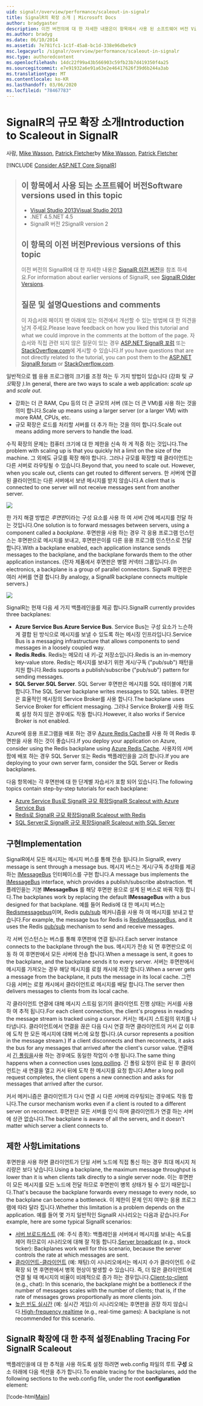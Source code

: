 ```yaml
---
uid: signalr/overview/performance/scaleout-in-signalr
title: SignalR의 확장 소개 | Microsoft Docs
author: bradygaster
description: 이전 버전의에 대 한 자세한 내용은이 항목에서 사용 된 소프트웨어 버전 Visual Studio 2013 .NET 4.5 SignalR 버전 2 이전 버전의 항목을 참조 하세요.
ms.author: bradyg
ms.date: 06/10/2014
ms.assetid: 7e781fc1-1c1f-45a8-bc1d-338e96dbe9c9
msc.legacyurl: /signalr/overview/performance/scaleout-in-signalr
msc.type: authoredcontent
ms.openlocfilehash: 14dc22f99a43b566903c59fb23b7d419350f4a25
ms.sourcegitcommit: e7e91932a6e91a63e2e46417626f39d6b244a3ab
ms.translationtype: MT
ms.contentlocale: ko-KR
ms.lasthandoff: 03/06/2020
ms.locfileid: "78467783"
---
```

# <a name="introduction-to-scaleout-in-signalr"></a><span data-ttu-id="dcde2-103">SignalR의 규모 확장 소개</span><span class="sxs-lookup"><span data-stu-id="dcde2-103">Introduction to Scaleout in SignalR</span></span>

<span data-ttu-id="dcde2-104">사람, [Mike Wasson](https://github.com/MikeWasson), [Patrick Fletcher](https://github.com/pfletcher)</span><span class="sxs-lookup"><span data-stu-id="dcde2-104">by [Mike Wasson](https://github.com/MikeWasson), [Patrick Fletcher](https://github.com/pfletcher)</span></span>

[!INCLUDE [Consider ASP.NET Core SignalR](~/includes/signalr/signalr-version-disambiguation.md)]

> ## <a name="software-versions-used-in-this-topic"></a><span data-ttu-id="dcde2-105">이 항목에서 사용 되는 소프트웨어 버전</span><span class="sxs-lookup"><span data-stu-id="dcde2-105">Software versions used in this topic</span></span>
>
>
> - [<span data-ttu-id="dcde2-106">Visual Studio 2013</span><span class="sxs-lookup"><span data-stu-id="dcde2-106">Visual Studio 2013</span></span>](https://my.visualstudio.com/Downloads?q=visual%20studio%202013)
> - <span data-ttu-id="dcde2-107">.NET 4.5</span><span class="sxs-lookup"><span data-stu-id="dcde2-107">.NET 4.5</span></span>
> - <span data-ttu-id="dcde2-108">SignalR 버전 2</span><span class="sxs-lookup"><span data-stu-id="dcde2-108">SignalR version 2</span></span>
>
>
>
> ## <a name="previous-versions-of-this-topic"></a><span data-ttu-id="dcde2-109">이 항목의 이전 버전</span><span class="sxs-lookup"><span data-stu-id="dcde2-109">Previous versions of this topic</span></span>
>
> <span data-ttu-id="dcde2-110">이전 버전의 SignalR에 대 한 자세한 내용은 [SignalR 이전 버전](../older-versions/index.md)을 참조 하세요.</span><span class="sxs-lookup"><span data-stu-id="dcde2-110">For information about earlier versions of SignalR, see [SignalR Older Versions](../older-versions/index.md).</span></span>
>
> ## <a name="questions-and-comments"></a><span data-ttu-id="dcde2-111">질문 및 설명</span><span class="sxs-lookup"><span data-stu-id="dcde2-111">Questions and comments</span></span>
>
> <span data-ttu-id="dcde2-112">이 자습서와 페이지 맨 아래에 있는 의견에서 개선할 수 있는 방법에 대 한 의견을 남겨 주세요.</span><span class="sxs-lookup"><span data-stu-id="dcde2-112">Please leave feedback on how you liked this tutorial and what we could improve in the comments at the bottom of the page.</span></span> <span data-ttu-id="dcde2-113">자습서와 직접 관련 되지 않은 질문이 있는 경우 [ASP.NET SignalR 포럼](https://forums.asp.net/1254.aspx/1?ASP+NET+SignalR) 또는 [StackOverflow.com](http://stackoverflow.com/)에 게시할 수 있습니다.</span><span class="sxs-lookup"><span data-stu-id="dcde2-113">If you have questions that are not directly related to the tutorial, you can post them to the [ASP.NET SignalR forum](https://forums.asp.net/1254.aspx/1?ASP+NET+SignalR) or [StackOverflow.com](http://stackoverflow.com/).</span></span>

<span data-ttu-id="dcde2-114">일반적으로 웹 응용 프로그램의 크기를 조정 하는 두 가지 방법이 있습니다 (강화 및 *규모*확장 *).*</span><span class="sxs-lookup"><span data-stu-id="dcde2-114">In general, there are two ways to scale a web application: *scale up* and *scale out*.</span></span>

- <span data-ttu-id="dcde2-115">강화는 더 큰 RAM, Cpu 등의 더 큰 규모의 서버 (또는 더 큰 VM)를 사용 하는 것을 의미 합니다.</span><span class="sxs-lookup"><span data-stu-id="dcde2-115">Scale up means using a larger server (or a larger VM) with more RAM, CPUs, etc.</span></span>
- <span data-ttu-id="dcde2-116">규모 확장은 로드를 처리할 서버를 더 추가 하는 것을 의미 합니다.</span><span class="sxs-lookup"><span data-stu-id="dcde2-116">Scale out means adding more servers to handle the load.</span></span>

<span data-ttu-id="dcde2-117">수직 확장의 문제는 컴퓨터 크기에 대 한 제한을 신속 하 게 적중 하는 것입니다.</span><span class="sxs-lookup"><span data-stu-id="dcde2-117">The problem with scaling up is that you quickly hit a limit on the size of the machine.</span></span> <span data-ttu-id="dcde2-118">그 외에도 규모를 확장 해야 합니다. 그러나 규모를 확장할 때 클라이언트는 다른 서버로 라우팅될 수 있습니다.</span><span class="sxs-lookup"><span data-stu-id="dcde2-118">Beyond that, you need to scale out. However, when you scale out, clients can get routed to different servers.</span></span> <span data-ttu-id="dcde2-119">한 서버에 연결 된 클라이언트는 다른 서버에서 보낸 메시지를 받지 않습니다.</span><span class="sxs-lookup"><span data-stu-id="dcde2-119">A client that is connected to one server will not receive messages sent from another server.</span></span>

![](scaleout-in-signalr/_static/image1.png)

<span data-ttu-id="dcde2-120">한 가지 해결 방법은 *후면판*이라는 구성 요소를 사용 하 여 서버 간에 메시지를 전달 하는 것입니다.</span><span class="sxs-lookup"><span data-stu-id="dcde2-120">One solution is to forward messages between servers, using a component called a *backplane*.</span></span> <span data-ttu-id="dcde2-121">후면판을 사용 하는 경우 각 응용 프로그램 인스턴스는 후면판으로 메시지를 보내고, 후면판은이를 다른 응용 프로그램 인스턴스로 전달 합니다.</span><span class="sxs-lookup"><span data-stu-id="dcde2-121">With a backplane enabled, each application instance sends messages to the backplane, and the backplane forwards them to the other application instances.</span></span> <span data-ttu-id="dcde2-122">(전자 제품에서 후면판은 병렬 커넥터 그룹입니다.</span><span class="sxs-lookup"><span data-stu-id="dcde2-122">(In electronics, a backplane is a group of parallel connectors.</span></span> <span data-ttu-id="dcde2-123">SignalR 후면판은 여러 서버를 연결 합니다.</span><span class="sxs-lookup"><span data-stu-id="dcde2-123">By analogy, a SignalR backplane connects multiple servers.)</span></span>

![](scaleout-in-signalr/_static/image2.png)

<span data-ttu-id="dcde2-124">SignalR는 현재 다음 세 가지 백플레인을를 제공 합니다.</span><span class="sxs-lookup"><span data-stu-id="dcde2-124">SignalR currently provides three backplanes:</span></span>

- <span data-ttu-id="dcde2-125">**Azure Service Bus**.</span><span class="sxs-lookup"><span data-stu-id="dcde2-125">**Azure Service Bus**.</span></span> <span data-ttu-id="dcde2-126">Service Bus는 구성 요소가 느슨하게 결합 된 방식으로 메시지를 보낼 수 있도록 하는 메시징 인프라입니다.</span><span class="sxs-lookup"><span data-stu-id="dcde2-126">Service Bus is a messaging infrastructure that allows components to send messages in a loosely coupled way.</span></span>
- <span data-ttu-id="dcde2-127">**Redis**.</span><span class="sxs-lookup"><span data-stu-id="dcde2-127">**Redis**.</span></span> <span data-ttu-id="dcde2-128">Redis는 메모리 내 키-값 저장소입니다.</span><span class="sxs-lookup"><span data-stu-id="dcde2-128">Redis is an in-memory key-value store.</span></span> <span data-ttu-id="dcde2-129">Redis는 메시지를 보내기 위한 게시/구독 ("pub/sub") 패턴을 지원 합니다.</span><span class="sxs-lookup"><span data-stu-id="dcde2-129">Redis supports a publish/subscribe ("pub/sub") pattern for sending messages.</span></span>
- <span data-ttu-id="dcde2-130">**SQL Server**.</span><span class="sxs-lookup"><span data-stu-id="dcde2-130">**SQL Server**.</span></span> <span data-ttu-id="dcde2-131">SQL Server 후면판은 메시지를 SQL 테이블에 기록 합니다.</span><span class="sxs-lookup"><span data-stu-id="dcde2-131">The SQL Server backplane writes messages to SQL tables.</span></span> <span data-ttu-id="dcde2-132">후면판은 효율적인 메시징의 Service Broker를 사용 합니다.</span><span class="sxs-lookup"><span data-stu-id="dcde2-132">The backplane uses Service Broker for efficient messaging.</span></span> <span data-ttu-id="dcde2-133">그러나 Service Broker를 사용 하도록 설정 하지 않은 경우에도 작동 합니다.</span><span class="sxs-lookup"><span data-stu-id="dcde2-133">However, it also works if Service Broker is not enabled.</span></span>

<span data-ttu-id="dcde2-134">Azure에 응용 프로그램을 배포 하는 경우 [Azure Redis Cache](https://azure.microsoft.com/services/cache/)를 사용 하 여 Redis 후면판을 사용 하는 것이 좋습니다.</span><span class="sxs-lookup"><span data-stu-id="dcde2-134">If you deploy your application on Azure, consider using the Redis backplane using [Azure Redis Cache](https://azure.microsoft.com/services/cache/).</span></span> <span data-ttu-id="dcde2-135">사용자의 서버 팜에 배포 하는 경우 SQL Server 또는 Redis 백플레인을을 고려 합니다.</span><span class="sxs-lookup"><span data-stu-id="dcde2-135">If you are deploying to your own server farm, consider the SQL Server or Redis backplanes.</span></span>

<span data-ttu-id="dcde2-136">다음 항목에는 각 후면판에 대 한 단계별 자습서가 포함 되어 있습니다.</span><span class="sxs-lookup"><span data-stu-id="dcde2-136">The following topics contain step-by-step tutorials for each backplane:</span></span>

- [<span data-ttu-id="dcde2-137">Azure Service Bus로 SignalR 규모 확장</span><span class="sxs-lookup"><span data-stu-id="dcde2-137">SignalR Scaleout with Azure Service Bus</span></span>](scaleout-with-windows-azure-service-bus.md)
- [<span data-ttu-id="dcde2-138">Redis로 SignalR 규모 확장</span><span class="sxs-lookup"><span data-stu-id="dcde2-138">SignalR Scaleout with Redis</span></span>](scaleout-with-redis.md)
- [<span data-ttu-id="dcde2-139">SQL Server로 SignalR 규모 확장</span><span class="sxs-lookup"><span data-stu-id="dcde2-139">SignalR Scaleout with SQL Server</span></span>](scaleout-with-sql-server.md)

## <a name="implementation"></a><span data-ttu-id="dcde2-140">구현</span><span class="sxs-lookup"><span data-stu-id="dcde2-140">Implementation</span></span>

<span data-ttu-id="dcde2-141">SignalR에서 모든 메시지는 메시지 버스를 통해 전송 됩니다.</span><span class="sxs-lookup"><span data-stu-id="dcde2-141">In SignalR, every message is sent through a message bus.</span></span> <span data-ttu-id="dcde2-142">메시지 버스는 게시/구독 추상화를 제공 하는 [IMessageBus](https://msdn.microsoft.com/library/microsoft.aspnet.signalr.messaging.imessagebus(v=vs.100).aspx) 인터페이스를 구현 합니다.</span><span class="sxs-lookup"><span data-stu-id="dcde2-142">A message bus implements the [IMessageBus](https://msdn.microsoft.com/library/microsoft.aspnet.signalr.messaging.imessagebus(v=vs.100).aspx) interface, which provides a publish/subscribe abstraction.</span></span> <span data-ttu-id="dcde2-143">백플레인을는 기본 **IMessageBus** 를 해당 후면판 용으로 설계 된 버스로 바꿔 작동 합니다.</span><span class="sxs-lookup"><span data-stu-id="dcde2-143">The backplanes work by replacing the default **IMessageBus** with a bus designed for that backplane.</span></span> <span data-ttu-id="dcde2-144">예를 들어 Redis에 대 한 메시지 버스는 [Redismessagebus](https://msdn.microsoft.com/library/microsoft.aspnet.signalr.redis.redismessagebus(v=vs.100).aspx)이며, Redis [pub/sub](http://redis.io/topics/pubsub) 메커니즘을 사용 하 여 메시지를 보내고 받습니다.</span><span class="sxs-lookup"><span data-stu-id="dcde2-144">For example, the message bus for Redis is [RedisMessageBus](https://msdn.microsoft.com/library/microsoft.aspnet.signalr.redis.redismessagebus(v=vs.100).aspx), and it uses the Redis [pub/sub](http://redis.io/topics/pubsub) mechanism to send and receive messages.</span></span>

<span data-ttu-id="dcde2-145">각 서버 인스턴스는 버스를 통해 후면판에 연결 됩니다.</span><span class="sxs-lookup"><span data-stu-id="dcde2-145">Each server instance connects to the backplane through the bus.</span></span> <span data-ttu-id="dcde2-146">메시지가 전송 되 면 후면판으로 이동 하 여 후면판에서 모든 서버에 전송 합니다.</span><span class="sxs-lookup"><span data-stu-id="dcde2-146">When a message is sent, it goes to the backplane, and the backplane sends it to every server.</span></span> <span data-ttu-id="dcde2-147">서버는 후면판에서 메시지를 가져오는 경우 해당 메시지를 로컬 캐시에 저장 합니다.</span><span class="sxs-lookup"><span data-stu-id="dcde2-147">When a server gets a message from the backplane, it puts the message in its local cache.</span></span> <span data-ttu-id="dcde2-148">그런 다음 서버는 로컬 캐시에서 클라이언트로 메시지를 배달 합니다.</span><span class="sxs-lookup"><span data-stu-id="dcde2-148">The server then delivers messages to clients from its local cache.</span></span>

<span data-ttu-id="dcde2-149">각 클라이언트 연결에 대해 메시지 스트림 읽기의 클라이언트 진행 상태는 커서를 사용 하 여 추적 됩니다.</span><span class="sxs-lookup"><span data-stu-id="dcde2-149">For each client connection, the client's progress in reading the message stream is tracked using a cursor.</span></span> <span data-ttu-id="dcde2-150">커서는 메시지 스트림의 위치를 나타냅니다. 클라이언트에서 연결을 끊은 다음 다시 연결 하면 클라이언트의 커서 값 이후에 도착 한 모든 메시지에 대해 버스에 요청 합니다.</span><span class="sxs-lookup"><span data-stu-id="dcde2-150">(A cursor represents a position in the message stream.) If a client disconnects and then reconnects, it asks the bus for any messages that arrived after the client's cursor value.</span></span> <span data-ttu-id="dcde2-151">연결에서 [긴 폴링을](../getting-started/introduction-to-signalr.md#transports)사용 하는 경우에도 동일한 작업이 수행 됩니다.</span><span class="sxs-lookup"><span data-stu-id="dcde2-151">The same thing happens when a connection uses [long polling](../getting-started/introduction-to-signalr.md#transports).</span></span> <span data-ttu-id="dcde2-152">긴 폴링 요청이 완료 된 후 클라이언트는 새 연결을 열고 커서 뒤에 도착 한 메시지를 요청 합니다.</span><span class="sxs-lookup"><span data-stu-id="dcde2-152">After a long poll request completes, the client opens a new connection and asks for messages that arrived after the cursor.</span></span>

<span data-ttu-id="dcde2-153">커서 메커니즘은 클라이언트가 다시 연결 시 다른 서버에 라우팅되는 경우에도 작동 합니다.</span><span class="sxs-lookup"><span data-stu-id="dcde2-153">The cursor mechanism works even if a client is routed to a different server on reconnect.</span></span> <span data-ttu-id="dcde2-154">후면판은 모든 서버를 인식 하며 클라이언트가 연결 하는 서버에 상관 없습니다.</span><span class="sxs-lookup"><span data-stu-id="dcde2-154">The backplane is aware of all the servers, and it doesn't matter which server a client connects to.</span></span>

## <a name="limitations"></a><span data-ttu-id="dcde2-155">제한 사항</span><span class="sxs-lookup"><span data-stu-id="dcde2-155">Limitations</span></span>

<span data-ttu-id="dcde2-156">후면판을 사용 하면 클라이언트가 단일 서버 노드에 직접 통신 하는 경우 최대 메시지 처리량은 보다 낮습니다.</span><span class="sxs-lookup"><span data-stu-id="dcde2-156">Using a backplane, the maximum message throughput is lower than it is when clients talk directly to a single server node.</span></span> <span data-ttu-id="dcde2-157">이는 후면판이 모든 메시지를 모든 노드에 전달 하므로 후면판이 병목 상태가 될 수 있기 때문입니다.</span><span class="sxs-lookup"><span data-stu-id="dcde2-157">That's because the backplane forwards every message to every node, so the backplane can become a bottleneck.</span></span> <span data-ttu-id="dcde2-158">이 제한이 문제 인지 여부는 응용 프로그램에 따라 달라 집니다.</span><span class="sxs-lookup"><span data-stu-id="dcde2-158">Whether this limitation is a problem depends on the application.</span></span> <span data-ttu-id="dcde2-159">예를 들어 몇 가지 일반적인 SignalR 시나리오는 다음과 같습니다.</span><span class="sxs-lookup"><span data-stu-id="dcde2-159">For example, here are some typical SignalR scenarios:</span></span>

- <span data-ttu-id="dcde2-160">[서버 브로드캐스트](../getting-started/tutorial-server-broadcast-with-signalr.md) (예: 주식 종목): 백플레인을 서버에서 메시지를 보내는 속도를 제어 하므로이 시나리오에 대해 잘 작동 합니다.</span><span class="sxs-lookup"><span data-stu-id="dcde2-160">[Server broadcast](../getting-started/tutorial-server-broadcast-with-signalr.md) (e.g., stock ticker): Backplanes work well for this scenario, because the server controls the rate at which messages are sent.</span></span>
- <span data-ttu-id="dcde2-161">[클라이언트-클라이언트](../getting-started/tutorial-getting-started-with-signalr.md) (예: 채팅):이 시나리오에서는 메시지 수가 클라이언트 수로 확장 되 면 후면판에서 병목 현상이 발생할 수 있습니다. 즉, 더 많은 클라이언트에 연결 될 때 메시지의 비율이 비례적으로 증가 하는 경우입니다.</span><span class="sxs-lookup"><span data-stu-id="dcde2-161">[Client-to-client](../getting-started/tutorial-getting-started-with-signalr.md) (e.g., chat): In this scenario, the backplane might be a bottleneck if the number of messages scales with the number of clients; that is, if the rate of messages grows proportionally as more clients join.</span></span>
- <span data-ttu-id="dcde2-162">[높은 빈도 실시간](../getting-started/tutorial-high-frequency-realtime-with-signalr.md) (예: 실시간 게임):이 시나리오에는 후면판을 권장 하지 않습니다.</span><span class="sxs-lookup"><span data-stu-id="dcde2-162">[High-frequency realtime](../getting-started/tutorial-high-frequency-realtime-with-signalr.md) (e.g., real-time games): A backplane is not recommended for this scenario.</span></span>

## <a name="enabling-tracing-for-signalr-scaleout"></a><span data-ttu-id="dcde2-163">SignalR 확장에 대 한 추적 설정</span><span class="sxs-lookup"><span data-stu-id="dcde2-163">Enabling Tracing For SignalR Scaleout</span></span>

<span data-ttu-id="dcde2-164">백플레인을에 대 한 추적을 사용 하도록 설정 하려면 web.config 파일의 루트 **구성** 요소 아래에 다음 섹션을 추가 합니다.</span><span class="sxs-lookup"><span data-stu-id="dcde2-164">To enable tracing for the backplanes, add the following sections to the web.config file, under the root **configuration** element:</span></span>

[!code-html[Main](scaleout-in-signalr/samples/sample1.html)]
